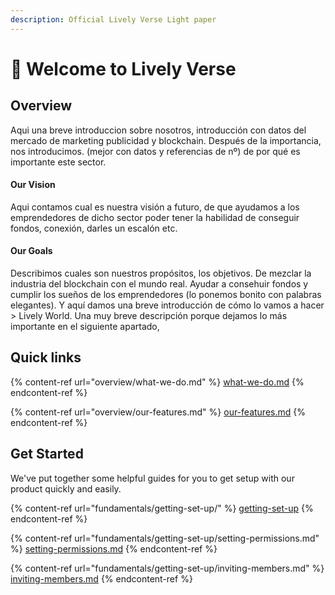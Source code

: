```yaml
---
description: Official Lively Verse Light paper
---
```


# 👋 Welcome to Lively Verse

## Overview

Aqui una breve introduccion sobre nosotros, introducción con datos del mercado de marketing publicidad y blockchain. Después de la importancia, nos introducimos. (mejor con datos y referencias de nº) de por qué es importante este sector.&#x20;



#### Our Vision&#x20;

Aqui contamos cual es nuestra visión a futuro, de que ayudamos a los emprendedores de dicho sector poder tener la habilidad de conseguir fondos, conexión, darles un escalón etc.&#x20;



#### Our Goals&#x20;

Describimos cuales son nuestros propósitos, los objetivos. De mezclar la industria del blockchain con el mundo real. Ayudar a consehuir fondos y cumplir los sueños de los emprendedores (lo ponemos bonito con palabras elegantes). Y aquí damos una breve introducción de cómo lo vamos a hacer > Lively World. Una muy breve descripción porque dejamos lo más importante en el siguiente apartado,&#x20;



## Quick links

{% content-ref url="overview/what-we-do.md" %}
[what-we-do.md](overview/what-we-do.md)
{% endcontent-ref %}

{% content-ref url="overview/our-features.md" %}
[our-features.md](overview/our-features.md)
{% endcontent-ref %}

## Get Started

We've put together some helpful guides for you to get setup with our product quickly and easily.

{% content-ref url="fundamentals/getting-set-up/" %}
[getting-set-up](fundamentals/getting-set-up/)
{% endcontent-ref %}

{% content-ref url="fundamentals/getting-set-up/setting-permissions.md" %}
[setting-permissions.md](fundamentals/getting-set-up/setting-permissions.md)
{% endcontent-ref %}

{% content-ref url="fundamentals/getting-set-up/inviting-members.md" %}
[inviting-members.md](fundamentals/getting-set-up/inviting-members.md)
{% endcontent-ref %}
